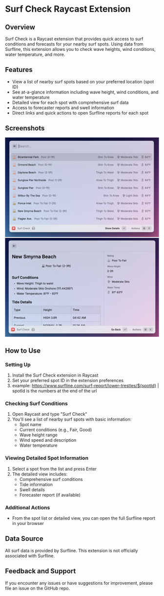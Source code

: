 # Surf Check Raycast Extension

## Overview

Surf Check is a Raycast extension that provides quick access to surf conditions and forecasts for your nearby surf spots. Using data from Surfline, this extension allows you to check wave heights, wind conditions, water temperature, and more.

## Features

- View a list of nearby surf spots based on your preferred location (spot ID)
- See at-a-glance information including wave height, wind conditions, and water temperature
- Detailed view for each spot with comprehensive surf data
- Access to forecaster reports and swell information
- Direct links and quick actions to open Surfline reports for each spot

## Screenshots

![List View](./assets/list.png)
![Detailed View](./assets/detailed.png)

## How to Use

### Setting Up

1. Install the Surf Check extension in Raycast
2. Set your preferred spot ID in the extension preferences
3. example: https://www.surfline.com/surf-report/lower-trestles/${spotId} | spotId is the numbers at the end of the url

### Checking Surf Conditions

1. Open Raycast and type "Surf Check"
2. You'll see a list of nearby surf spots with basic information:
   - Spot name
   - Current conditions (e.g., Fair, Good)
   - Wave height range
   - Wind speed and description
   - Water temperature

### Viewing Detailed Spot Information

1. Select a spot from the list and press Enter
2. The detailed view includes:
   - Comprehensive surf conditions
   - Tide information
   - Swell details
   - Forecaster report (if available)

### Additional Actions

- From the spot list or detailed view, you can open the full Surfline report in your browser

## Data Source

All surf data is provided by Surfline. This extension is not officially associated with Surfline.

## Feedback and Support

If you encounter any issues or have suggestions for improvement, please file an issue on the GitHub repo.
